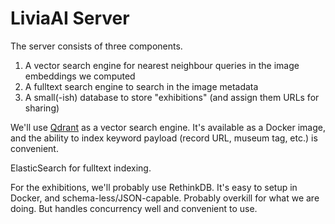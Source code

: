 # LiviaAI Server

The server consists of three components.

1. A vector search engine for nearest neighbour queries in the image embeddings we computed
2. A fulltext search engine to search in the image metadata
3. A small(-ish) database to store "exhibitions" (and assign them URLs for sharing)

We'll use [Qdrant](https://qdrant.tech/) as a vector search engine. It's available as a Docker image, and the ability to 
index keyword payload (record URL, museum tag, etc.) is convenient.

ElasticSearch for fulltext indexing.

For the exhibitions, we'll probably use RethinkDB. It's easy to setup in Docker, and schema-less/JSON-capable. Probably overkill
for what we are doing. But handles concurrency well and convenient to use.